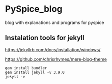 # PySpice_blog
blog with explanations and programs for pyspice


## Instalation tools for jekyll

https://jekyllrb.com/docs/installation/windows/


https://github.com/chrisrhymes/mere-blog-theme

~~~
gem install bundler
gem install jekyll -v 3.9.0
jekyll -v
~~~
